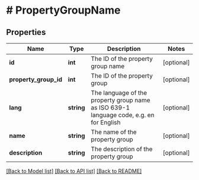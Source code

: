 # # PropertyGroupName

## Properties

Name | Type | Description | Notes
------------ | ------------- | ------------- | -------------
**id** | **int** | The ID of the property group name | [optional]
**property_group_id** | **int** | The ID of the property group | [optional]
**lang** | **string** | The language of the property group name as ISO 639-1 language code, e.g. en for English | [optional]
**name** | **string** | The name of the property group | [optional]
**description** | **string** | The description of the property group | [optional]

[[Back to Model list]](../../README.md#models) [[Back to API list]](../../README.md#endpoints) [[Back to README]](../../README.md)
